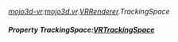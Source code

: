 _[mojo3d-vr](../../modules/mojo3d-vr/mojo3d-vr-module.md):[mojo3d.vr](../../modules/mojo3d/mojo3d-vr.md).[VRRenderer](../../modules/mojo3d/mojo3d-vr-vrrenderer.md).TrackingSpace_
##### Property TrackingSpace:[VRTrackingSpace](../../modules/mojo3d-vr/mojo3d-vr-vrtrackingspace.md)
